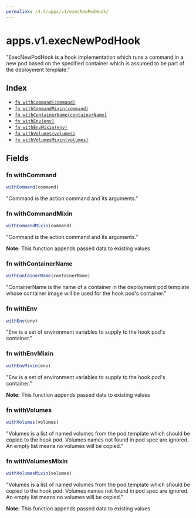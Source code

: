 ```yaml
---
permalink: /4.3/apps/v1/execNewPodHook/
---
```


# apps.v1.execNewPodHook

"ExecNewPodHook is a hook implementation which runs a command in a new pod based on the specified container which is assumed to be part of the deployment template."

## Index

* [`fn withCommand(command)`](#fn-withcommand)
* [`fn withCommandMixin(command)`](#fn-withcommandmixin)
* [`fn withContainerName(containerName)`](#fn-withcontainername)
* [`fn withEnv(env)`](#fn-withenv)
* [`fn withEnvMixin(env)`](#fn-withenvmixin)
* [`fn withVolumes(volumes)`](#fn-withvolumes)
* [`fn withVolumesMixin(volumes)`](#fn-withvolumesmixin)

## Fields

### fn withCommand

```ts
withCommand(command)
```

"Command is the action command and its arguments."

### fn withCommandMixin

```ts
withCommandMixin(command)
```

"Command is the action command and its arguments."

**Note:** This function appends passed data to existing values

### fn withContainerName

```ts
withContainerName(containerName)
```

"ContainerName is the name of a container in the deployment pod template whose container image will be used for the hook pod's container."

### fn withEnv

```ts
withEnv(env)
```

"Env is a set of environment variables to supply to the hook pod's container."

### fn withEnvMixin

```ts
withEnvMixin(env)
```

"Env is a set of environment variables to supply to the hook pod's container."

**Note:** This function appends passed data to existing values

### fn withVolumes

```ts
withVolumes(volumes)
```

"Volumes is a list of named volumes from the pod template which should be copied to the hook pod. Volumes names not found in pod spec are ignored. An empty list means no volumes will be copied."

### fn withVolumesMixin

```ts
withVolumesMixin(volumes)
```

"Volumes is a list of named volumes from the pod template which should be copied to the hook pod. Volumes names not found in pod spec are ignored. An empty list means no volumes will be copied."

**Note:** This function appends passed data to existing values